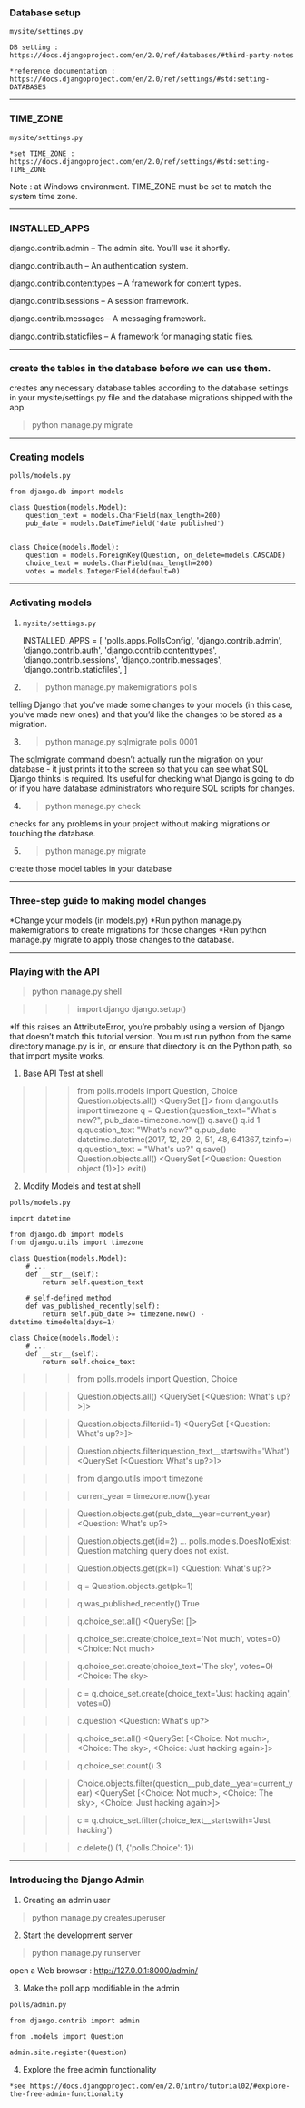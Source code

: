 ### Database setup

`mysite/settings.py`

`DB setting : https://docs.djangoproject.com/en/2.0/ref/databases/#third-party-notes`

`*reference documentation : https://docs.djangoproject.com/en/2.0/ref/settings/#std:setting-DATABASES`

------------------------------------------------------------------------------------
### TIME_ZONE

`mysite/settings.py`

`*set TIME_ZONE : https://docs.djangoproject.com/en/2.0/ref/settings/#std:setting-TIME_ZONE`

Note : at Windows environment. TIME_ZONE must be set to match the system time zone.

------------------------------------------------------------------------------------
### INSTALLED_APPS 

django.contrib.admin – The admin site. You’ll use it shortly.

django.contrib.auth – An authentication system.

django.contrib.contenttypes – A framework for content types.

django.contrib.sessions – A session framework.

django.contrib.messages – A messaging framework.

django.contrib.staticfiles – A framework for managing static files.

------------------------------------------------------------------------------------
### create the tables in the database before we can use them.

creates any necessary database tables according to the database settings in your mysite/settings.py file 
and the database migrations shipped with the app

> python manage.py migrate

------------------------------------------------------------------------------------
### Creating models

`polls/models.py`

    from django.db import models

    class Question(models.Model):
        question_text = models.CharField(max_length=200)
        pub_date = models.DateTimeField('date published')


    class Choice(models.Model):
        question = models.ForeignKey(Question, on_delete=models.CASCADE)
        choice_text = models.CharField(max_length=200)
        votes = models.IntegerField(default=0)

------------------------------------------------------------------------------------
### Activating models

1. `mysite/settings.py`

    INSTALLED_APPS = [
        'polls.apps.PollsConfig',
        'django.contrib.admin',
        'django.contrib.auth',
        'django.contrib.contenttypes',
        'django.contrib.sessions',
        'django.contrib.messages',
        'django.contrib.staticfiles',
    ]

2. > python manage.py makemigrations polls

telling Django that you’ve made some changes to your models (in this case, you’ve made new ones) 
and that you’d like the changes to be stored as a migration.

3. > python manage.py sqlmigrate polls 0001

The sqlmigrate command doesn’t actually run the migration on your database - it just prints it to the screen so that you can see what SQL Django thinks is required. It’s useful for checking what Django is going to do or if you have database administrators who require SQL scripts for changes.

4. > python manage.py check

checks for any problems in your project without making migrations or touching the database.

5. > python manage.py migrate

create those model tables in your database

------------------------------------------------------------------------------------
### Three-step guide to making model changes

*Change your models (in models.py)
*Run python manage.py makemigrations to create migrations for those changes
*Run python manage.py migrate to apply those changes to the database.

------------------------------------------------------------------------------------
### Playing with the API

> python manage.py shell

>>> import django
>>> django.setup()

*If this raises an AttributeError, you’re probably using a version of Django that doesn’t match this tutorial version. 
You must run python from the same directory manage.py is in, or ensure that directory is on the Python path, so that import mysite works.

1. Base API Test at shell

>>> from polls.models import Question, Choice
>>> Question.objects.all()
<QuerySet []>
>>> from django.utils import timezone
>>> q = Question(question_text="What's new?", pub_date=timezone.now())
>>> q.save()
>>> q.id
1
>>> q.question_text
"What's new?"
>>> q.pub_date
datetime.datetime(2017, 12, 29, 2, 51, 48, 641367, tzinfo=<UTC>)
>>> q.question_text = "What's up?"
>>> q.save()
>>> Question.objects.all()
<QuerySet [<Question: Question object (1)>]>
>>> exit()

2. Modify Models and test at shell

`polls/models.py`

    import datetime

    from django.db import models
    from django.utils import timezone

    class Question(models.Model):
        # ...
        def __str__(self):
            return self.question_text

        # self-defined method
        def was_published_recently(self):
            return self.pub_date >= timezone.now() - datetime.timedelta(days=1)

    class Choice(models.Model):
        # ...
        def __str__(self):
            return self.choice_text

>>> from polls.models import Question, Choice

>>> Question.objects.all()
<QuerySet [<Question: What's up?>]>

>>> Question.objects.filter(id=1)
<QuerySet [<Question: What's up?>]>

>>> Question.objects.filter(question_text__startswith='What')
<QuerySet [<Question: What's up?>]>

>>> from django.utils import timezone

>>> current_year = timezone.now().year

>>> Question.objects.get(pub_date__year=current_year)
<Question: What's up?>

>>> Question.objects.get(id=2)
...
polls.models.DoesNotExist: Question matching query does not exist.

>>> Question.objects.get(pk=1)
<Question: What's up?>

>>> q = Question.objects.get(pk=1)

>>> q.was_published_recently()
True

>>> q.choice_set.all()
<QuerySet []>

>>> q.choice_set.create(choice_text='Not much', votes=0)
<Choice: Not much>

>>> q.choice_set.create(choice_text='The sky', votes=0)
<Choice: The sky>

>>> c = q.choice_set.create(choice_text='Just hacking again', votes=0)

>>> c.question
<Question: What's up?>

>>> q.choice_set.all()
<QuerySet [<Choice: Not much>, <Choice: The sky>, <Choice: Just hacking again>]>

>>> q.choice_set.count()
3

>>> Choice.objects.filter(question__pub_date__year=current_year)
<QuerySet [<Choice: Not much>, <Choice: The sky>, <Choice: Just hacking again>]>

>>> c = q.choice_set.filter(choice_text__startswith='Just hacking')

>>> c.delete()
(1, {'polls.Choice': 1})

------------------------------------------------------------------------------------
### Introducing the Django Admin

1. Creating an admin user

> python manage.py createsuperuser

2. Start the development server

> python manage.py runserver

open a Web browser : http://127.0.0.1:8000/admin/

3. Make the poll app modifiable in the admin

`polls/admin.py`

    from django.contrib import admin

    from .models import Question

    admin.site.register(Question)

4. Explore the free admin functionality

`*see https://docs.djangoproject.com/en/2.0/intro/tutorial02/#explore-the-free-admin-functionality`